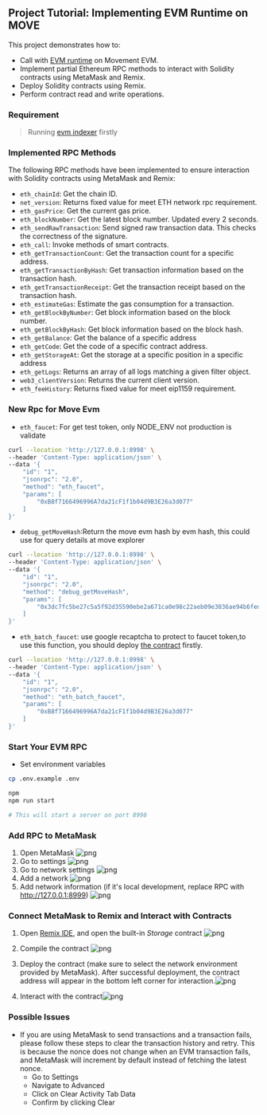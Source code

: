 ## Project Tutorial: Implementing EVM Runtime on MOVE

This project demonstrates how to:

- Call with [EVM runtime](../../aptos-move/framework/aptos-framework/sources/evm/evm.move) on Movement EVM.
- Implement partial Ethereum RPC methods to interact with Solidity contracts using MetaMask and Remix.
- Deploy Solidity contracts using Remix.
- Perform contract read and write operations.

### Requirement

>Running [evm indexer](../evm-indexer/) firstly

### Implemented RPC Methods

The following RPC methods have been implemented to ensure interaction with Solidity contracts using MetaMask and Remix:

- `eth_chainId`: Get the chain ID.
- `net_version`: Returns fixed value for meet ETH network rpc requirement.
- `eth_gasPrice`: Get the current gas price.
- `eth_blockNumber`: Get the latest block number. Updated every 2 seconds.
- `eth_sendRawTransaction`: Send signed raw transaction data. This checks the correctness of the signature.
- `eth_call`: Invoke methods of smart contracts.
- `eth_getTransactionCount`: Get the transaction count for a specific address.
- `eth_getTransactionByHash`: Get transaction information based on the transaction hash.
- `eth_getTransactionReceipt`: Get the transaction receipt based on the transaction hash.
- `eth_estimateGas`: Estimate the gas consumption for a transaction.
- `eth_getBlockByNumber`: Get block information based on the block number.
- `eth_getBlockByHash`: Get block information based on the block hash.
- `eth_getBalance`: Get the balance of a specific address
- `eth_getCode`: Get the code of a specific contract address.
- `eth_getStorageAt`: Get the storage at a specific position in a specific address
- `eth_getLogs`: Returns an array of all logs matching a given filter object.
- `web3_clientVersion`: Returns the current client version.
- `eth_feeHistory`: Returns fixed value for meet eip1159 requirement.


### New Rpc for Move Evm

- `eth_faucet`: For get test token, only NODE_ENV not production is validate

```bash
curl --location 'http://127.0.0.1:8998' \
--header 'Content-Type: application/json' \
--data '{
    "id": "1",
    "jsonrpc": "2.0",
    "method": "eth_faucet",
    "params": [
        "0xB8f7166496996A7da21cF1f1b04d9B3E26a3d077"
    ]
}'
```

- `debug_getMoveHash`:Return the move evm hash by evm hash, this could use for query details at move explorer

```bash
curl --location 'http://127.0.0.1:8998' \
--header 'Content-Type: application/json' \
--data '{
    "id": "1",
    "jsonrpc": "2.0",
    "method": "debug_getMoveHash",
    "params": [
        "0x3dc7fc5be27c5a5f92d35590ebe2a671ca0e98c22aeb09e3036ae94b6fedf81a"
    ]
}'
```

- `eth_batch_faucet`: use google recaptcha to protect to faucet token,to use this function, you should deploy [the contract](../../aptos_contract/example/) firstly.

```bash
curl --location 'http://127.0.0.1:8998' \
--header 'Content-Type: application/json' \
--data '{
    "id": "1",
    "jsonrpc": "2.0",
    "method": "eth_batch_faucet",
    "params": [
        "0xB8f7166496996A7da21cF1f1b04d9B3E26a3d077"
    ]
}'
```

### Start Your EVM RPC

- Set environment variables

```bash
cp .env.example .env
```

```bash
npm 
npm run start

# This will start a server on port 8998
```

### Add RPC to MetaMask

1. Open MetaMask ![png](static/d17J7RxpqC.png)
2. Go to settings ![png](static/KhoOwatzms.png)
3. Go to network settings ![png](static/d5L1LFOLZR.png)
4. Add a network ![png](static/nwzl29YTEb.png)
5. Add network information (if it's local development, replace RPC with <http://127.0.0.1:8999>) ![png](static/chrome_xvlAxtXOYq.png)

### Connect MetaMask to Remix and Interact with Contracts

1. Open [Remix IDE](http://remix.ethereum.org/), and open the built-in _Storage_ contract ![png](static/chrome_ci8sbs7hKq.png)
2. Compile the contract ![png](static/chrome_YU6sTLmcb3.png)
3. Deploy the contract (make sure to select the network environment provided by MetaMask). After successful deployment, the contract address will appear in the bottom left corner for interaction.![png](static/chrome_WIbIq1LHp5.png)

4. Interact with the contract![png](static/chrome_pYLDdKbT6Z.png)

### Possible Issues

- If you are using MetaMask to send transactions and a transaction fails, please follow these steps to clear the transaction history and retry. This is because the nonce does not change when an EVM transaction fails, and MetaMask will increment by default instead of fetching the latest nonce.
  - Go to Settings
  - Navigate to Advanced
  - Click on Clear Activity Tab Data
  - Confirm by clicking Clear
